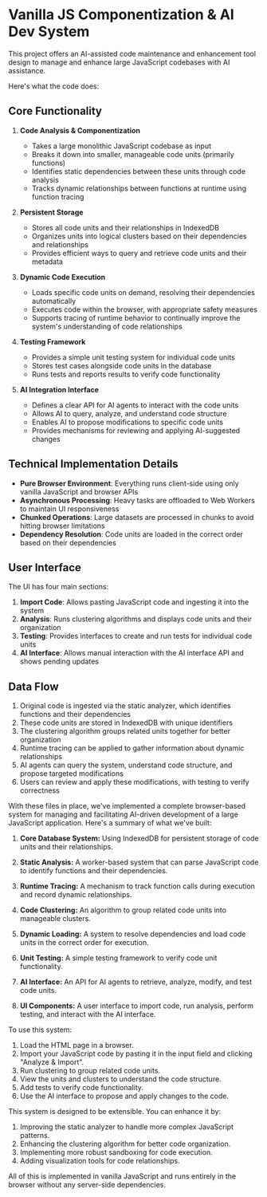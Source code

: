 
# Vanilla JS Componentization & AI Dev System

This project offers an AI-assisted code maintenance and enhancement tool design to manage and enhance large JavaScript codebases with AI assistance. 

Here's what the code does:

## Core Functionality

1. **Code Analysis & Componentization**
   - Takes a large monolithic JavaScript codebase as input
   - Breaks it down into smaller, manageable code units (primarily functions)
   - Identifies static dependencies between these units through code analysis
   - Tracks dynamic relationships between functions at runtime using function tracing

2. **Persistent Storage**
   - Stores all code units and their relationships in IndexedDB
   - Organizes units into logical clusters based on their dependencies and relationships
   - Provides efficient ways to query and retrieve code units and their metadata

3. **Dynamic Code Execution**
   - Loads specific code units on demand, resolving their dependencies automatically
   - Executes code within the browser, with appropriate safety measures
   - Supports tracing of runtime behavior to continually improve the system's understanding of code relationships

4. **Testing Framework**
   - Provides a simple unit testing system for individual code units
   - Stores test cases alongside code units in the database
   - Runs tests and reports results to verify code functionality

5. **AI Integration Interface**
   - Defines a clear API for AI agents to interact with the code units
   - Allows AI to query, analyze, and understand code structure
   - Enables AI to propose modifications to specific code units
   - Provides mechanisms for reviewing and applying AI-suggested changes

## Technical Implementation Details

- **Pure Browser Environment**: Everything runs client-side using only vanilla JavaScript and browser APIs
- **Asynchronous Processing**: Heavy tasks are offloaded to Web Workers to maintain UI responsiveness
- **Chunked Operations**: Large datasets are processed in chunks to avoid hitting browser limitations
- **Dependency Resolution**: Code units are loaded in the correct order based on their dependencies

## User Interface

The UI has four main sections:

1. **Import Code**: Allows pasting JavaScript code and ingesting it into the system
2. **Analysis**: Runs clustering algorithms and displays code units and their organization
3. **Testing**: Provides interfaces to create and run tests for individual code units
4. **AI Interface**: Allows manual interaction with the AI interface API and shows pending updates

## Data Flow

1. Original code is ingested via the static analyzer, which identifies functions and their dependencies
2. These code units are stored in IndexedDB with unique identifiers
3. The clustering algorithm groups related units together for better organization
4. Runtime tracing can be applied to gather information about dynamic relationships
5. AI agents can query the system, understand code structure, and propose targeted modifications
6. Users can review and apply these modifications, with testing to verify correctness

With these files in place, we've implemented a complete browser-based system for managing and facilitating AI-driven development of a large JavaScript application. Here's a summary of what we've built:

1. **Core Database System:** Using IndexedDB for persistent storage of code units and their relationships.

2. **Static Analysis:** A worker-based system that can parse JavaScript code to identify functions and their dependencies.

3. **Runtime Tracing:** A mechanism to track function calls during execution and record dynamic relationships.

4. **Code Clustering:** An algorithm to group related code units into manageable clusters.

5. **Dynamic Loading:** A system to resolve dependencies and load code units in the correct order for execution.

6. **Unit Testing:** A simple testing framework to verify code unit functionality.

7. **AI Interface:** An API for AI agents to retrieve, analyze, modify, and test code units.

8. **UI Components:** A user interface to import code, run analysis, perform testing, and interact with the AI interface.

To use this system:

1. Load the HTML page in a browser.
2. Import your JavaScript code by pasting it in the input field and clicking "Analyze & Import".
3. Run clustering to group related code units.
4. View the units and clusters to understand the code structure.
5. Add tests to verify code functionality.
6. Use the AI interface to propose and apply changes to the code.

This system is designed to be extensible. You can enhance it by:

1. Improving the static analyzer to handle more complex JavaScript patterns.
2. Enhancing the clustering algorithm for better code organization.
3. Implementing more robust sandboxing for code execution.
4. Adding visualization tools for code relationships.

All of this is implemented in vanilla JavaScript and runs entirely in the browser without any server-side dependencies.
